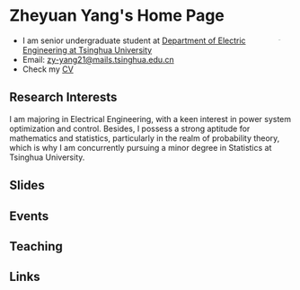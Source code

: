 # Zheyuan Yang's Home Page

- <img src="Files/selfie2020.jpg" alt="selfie" style="float:right;zoom:7%;margin:100px 300px;"/>I am senior undergraduate student at [Department of Electric Engineering at Tsinghua University](https://www.eea.tsinghua.edu.cn/)
- Email: <a href="zy-yang21@mails.tsinghua.edu.cn">zy-yang21@mails.tsinghua.edu.cn</a>
- Check my [CV](Files/CV.pdf)

## Research Interests

I am majoring in Electrical Engineering, with a keen interest in power system optimization and control. Besides, I possess a strong aptitude for mathematics and statistics, particularly in the realm of probability theory, which is why I am concurrently pursuing a minor degree in Statistics at Tsinghua University.

## Slides

<!-- - [Wright-Fisher stochastic heat equations with irregular drifts](Files/Irregular.pdf)
- [Subcritical superprocesses conditioned on non-extinction](Files/Qprocess.pdf)
- [On the coming down from infinity of coalescing Brownian motions](Files/ComingDown.pdf)
- [Effect of small noise on the speed of  reaction-diffusion equation with non-Lipschitz drift](Files/WaveSpeed.pdf)
- [Quasi-stationary distributions for subcritical superprocesses](Files/subyaglom_talk.pdf)
- [Stable Central Limit Theorems for Super Ornstein-Uhlenbeck Processes](Files/Zhenyao2020Oct.pdf)
- [Limit theorems for a class of critical superprocesses with stable branching](Files/2018JSNU.pdf)
- [Spine decompositions and limit theorems for a class of critical superprocesses](Files/RenSongSun2018Spine.pdf) -->

## Events

<!-- - [2024 July 8-12, Chicago, Two-Dimensional Random Geometry](https://www.imsi.institute/activities/two-dimensional-random-geometry/)
- [2024 July 15-19, Chicago, Recent Progress in Stochastic Analysis and its Applications](https://sites.google.com/view/rpsaa2024/home)
- [2024 Aug. 5-9, Washington D.C., Summer School: PDE and Randomness](https://brinmrc.umd.edu/programs/schools/summer24/summer24-school-random.html)
- [2024 Aug. 12-16, Bochum, 11th World Congress in Probability and Statistics](https://www.bernoulli-ims-worldcongress2024.org/)
- 2024 Nov. 11-15, Shenzhen, The 10th Workshop on Branching Processes and Related Topics -->

## Teaching

<!-- - 2024 Fall, Topics in Probability theory, Beijing Institute of Technology
- 2023 Fall, Topics in Probability theory, Beijing Institute of Technology -->

## Links

<!-- - I am maintaining [the bilibili channel](https://space.bilibili.com/151014650) for [the One World Probability Seminar](https://www.owprobability.org)
- I was one of the organizers of the [Technion probability seminar](https://probability.technion.ac.il/seminar/) jointly with [Maximilian Fels](https://sites.google.com/view/maximilianfels/home) in 2022
- My [Phd Thesis](Files/thesis.pdf)
- I was the teaching assistant of class [*Stochastic processes*](http://www.math.pku.edu.cn/teachers/dayue/Homepage/instruction.htm) at Peking University, spring 2019. Here are my [Solutions to the homeworks](Files/HW.html)
- I was the organizer of the [Welcome Workshop for New Students in Probability Group, Peking University, Sept. 2018.](Files/Prob_Welcome_Seminar.html) -->
